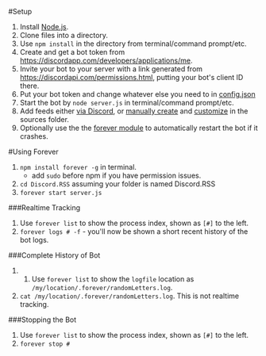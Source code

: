 #Setup
1. Install [Node.js](https://nodejs.org/en/).
2. Clone files into a directory.
3. Use `npm install` in the directory from terminal/command prompt/etc.
4. Create and get a bot token from https://discordapp.com/developers/applications/me.
5. Invite your bot to your server with a link generated from https://discordapi.com/permissions.html, putting your bot's client ID there.
6. Put your bot token and change whatever else you need to in [config.json](#configuration)
7. Start the bot by `node server.js` in terminal/command prompt/etc.
8. Add feeds either [via Discord](#discord-commands), or [manually create](#rss-storage) and [customize](#feed-customization) in the sources folder.
9. Optionally use the the [forever module](https://www.npmjs.com/package/forever) to automatically restart the bot if it crashes.


#Using Forever

1. `npm install forever -g` in terminal.
    * add `sudo` before npm if you have permission issues.
2. `cd Discord.RSS` assuming your folder is named Discord.RSS
3. `forever start server.js`

###Realtime Tracking
1. Use `forever list` to show the process index, shown as `[#]` to the left.
2. `forever logs # -f` - you'll now be shown a short recent history of the bot logs.

###Complete History of Bot
1. 1. Use `forever list` to show the `logfile` location as `/my/location/.forever/randomLetters.log`.
2. `cat /my/location/.forever/randomLetters.log`. This is not realtime tracking.

###Stopping the Bot
1. Use `forever list` to show the process index, shown as `[#]` to the left.
2. `forever stop #`